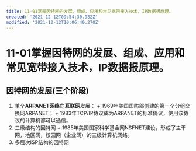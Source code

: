 ```yaml
---
title: 11-01掌握因特网的发展、组成、应用和常见宽带接入技术，IP数据报原理。
created: '2021-12-12T09:54:30.982Z'
modified: '2021-12-12T10:06:40.270Z'
---
```


# 11-01掌握因特网的发展、组成、应用和常见宽带接入技术，IP数据报原理。
## 因特网的发展(三个阶段)
  1. 单个**ARPANET网络**向**互联网**发展：
    + 1969年美国国防部创建的第一个分组交换网ARPANET；
    + 1983年TCP/IP协议成为ARPANET的标准协议，使用该协议的计算机都可以通信。
  2. 三级结构的因特网
    + 1985年美国国家科学基金网NSFNET建设，形成了主干网，地区网，校园网（企业网）的三级计算机网络。
  3. 多层次ISP结构的因特网
  
